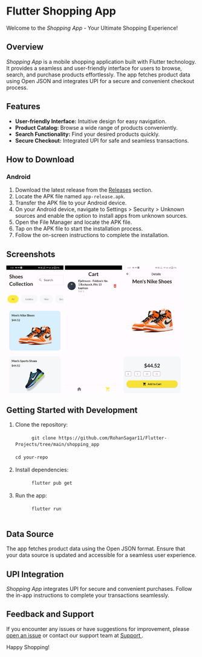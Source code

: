 <body>

  <h1>Flutter Shopping App</h1>

  <p>Welcome to the <em>Shopping App</em> - Your Ultimate Shopping Experience!</p>

  <h2>Overview</h2>

  <p><em>Shopping App</em> is a mobile shopping application built with Flutter technology. It provides a seamless and user-friendly interface for users to browse, search, and purchase products effortlessly. The app fetches product data using Open JSON and integrates UPI for a secure and convenient checkout process.</p>

  <h2>Features</h2>

  <ul>
    <li><strong>User-friendly Interface:</strong> Intuitive design for easy navigation.</li>
    <li><strong>Product Catalog:</strong> Browse a wide range of products conveniently.</li>
    <li><strong>Search Functionality:</strong> Find your desired products quickly.</li>
    <li><strong>Secure Checkout:</strong> Integrated UPI for safe and seamless transactions.</li>
  </ul>

  <h2>How to Download</h2>

  <h3>Android</h3>

  <ol>
    <li>Download the latest release from the <a href="https://github.com/yourusername/your-repo/releases">Releases</a> section.</li>
    <li>Locate the APK file named <code>app-release.apk</code>.</li>
    <li>Transfer the APK file to your Android device.</li>
    <li>On your Android device, navigate to Settings &gt; Security &gt; Unknown sources and enable the option to install apps from unknown sources.</li>
    <li>Open the File Manager and locate the APK file.</li>
    <li>Tap on the APK file to start the installation process.</li>
    <li>Follow the on-screen instructions to complete the installation.</li>
  </ol>

  <h2>Screenshots</h2>
<div>
  <img src="WhatsApp Image 2023-12-05 at 4.39.13 PM.jpeg" alt="Screenshot 1" height = "40%" width = "30%">
  <img src="WhatsApp Image 2023-12-05 at 4.39.14 PM (1).jpeg" alt="Screenshot 2" height = "40%" width = "30%">
  <img src="WhatsApp Image 2023-12-05 at 4.39.14 PM.jpeg" alt="Screenshot 2" height = "40%" width = "30%">
  </div>

  <h2>Getting Started with Development</h2>

  <ol>
    <li>Clone the repository:</li>
    <code>
      git clone https://github.com/RohanSagar11/Flutter-Projects/tree/main/shopping_app
      <br>cd your-repo
    </code>
    <li>Install dependencies:</li>
    <code>
      flutter pub get
    </code>
    <li>Run the app:</li>
    <code>
      flutter run
    </code>
  </ol>
  <h2>Data Source</h2>

  <p>The app fetches product data using the Open JSON format. Ensure that your data source is updated and accessible for a seamless user experience.</p>

  <h2>UPI Integration</h2>

  <p><em>Shopping App</em> integrates UPI for secure and convenient purchases. Follow the in-app instructions to complete your transactions seamlessly.</p>

  <h2>Feedback and Support</h2>

  <p>If you encounter any issues or have suggestions for improvement, please <a href="https://github.com/RohanSagar11/Flutter-Projects/issues">open an issue</a> or contact our support team at <a href="mailto:rohansagar005@gmail.com"> Support </a>.</p>

  <p>Happy Shopping!</p>

</body>

</html>
